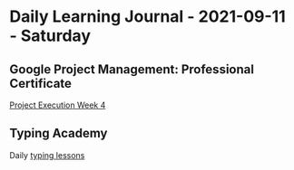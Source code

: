# Daily Learning Journal - 2021-09-11 - Saturday

## Google Project Management: Professional Certificate

[Project Execution Week 4](https://www.coursera.org/learn/project-execution-google/home/week/4)

## Typing Academy

Daily [typing lessons](https://www.typing.academy/typing-tutor/lessons)